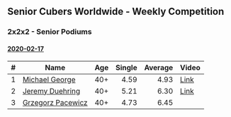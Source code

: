 ## Senior Cubers Worldwide - Weekly Competition
### 2x2x2 - Senior Podiums
#### [2020-02-17](2020-02-17.md)

| # | Name | Age | Single | Average | Video |
| :--: | -- | :--: | --: | --: | -- |
| 1 | [Michael George](../persons/michael_george.md) | 40+ |4.59 | 4.93 | [Link](https://www.facebook.com/events/176704156956327/permalink/178424350117641/) |
| 2 | [Jeremy Duehring](../persons/jeremy_duehring.md) | 40+ |5.21 | 6.30 | [Link](https://www.facebook.com/events/176704156956327/permalink/177381356888607/) |
| 3 | [Grzegorz Pacewicz](../persons/grzegorz_pacewicz.md) | 40+ |4.73 | 6.45 | |



